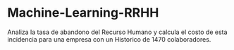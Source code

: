 # Machine-Learning-RRHH
Analiza la tasa de abandono del Recurso Humano y calcula el costo de esta incidencia para una empresa con un Historico de 1470 colaboradores.
